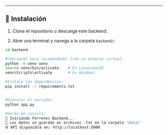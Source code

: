 
---

## 🚀 Instalación

1. Clona el repositorio o descarga este backend.

2. Abre una terminal y navega a la carpeta `backend/`:

```bash
cd backend

#(Opcional pero recomendado) Crea un entorno virtual:
python -m venv venv
source venv/bin/activate    # En Linux/macOS
venv\Scripts\activate       # En Windows

#Instala las dependencias:
pip install -r requirements.txt


#Ejecutar el servidor
python app.py

#Verás en consola:
🔧 Iniciando Ferretec Backend...
📁 Los datos se guardan en archivos .txt en la carpeta 'data/'
🌐 API disponible en: http://localhost:5000
